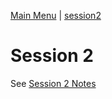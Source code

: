 [Main Menu](../../sessions/README.md) | [session2](../session2/) 

# Session 2 

See [Session 2 Notes](../session2/docs/sessionNotes.md)